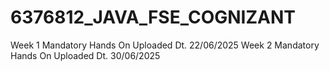 # 6376812_JAVA_FSE_COGNIZANT
Week 1 Mandatory Hands On Uploaded Dt. 22/06/2025
Week 2 Mandatory Hands On Uploaded Dt. 30/06/2025
